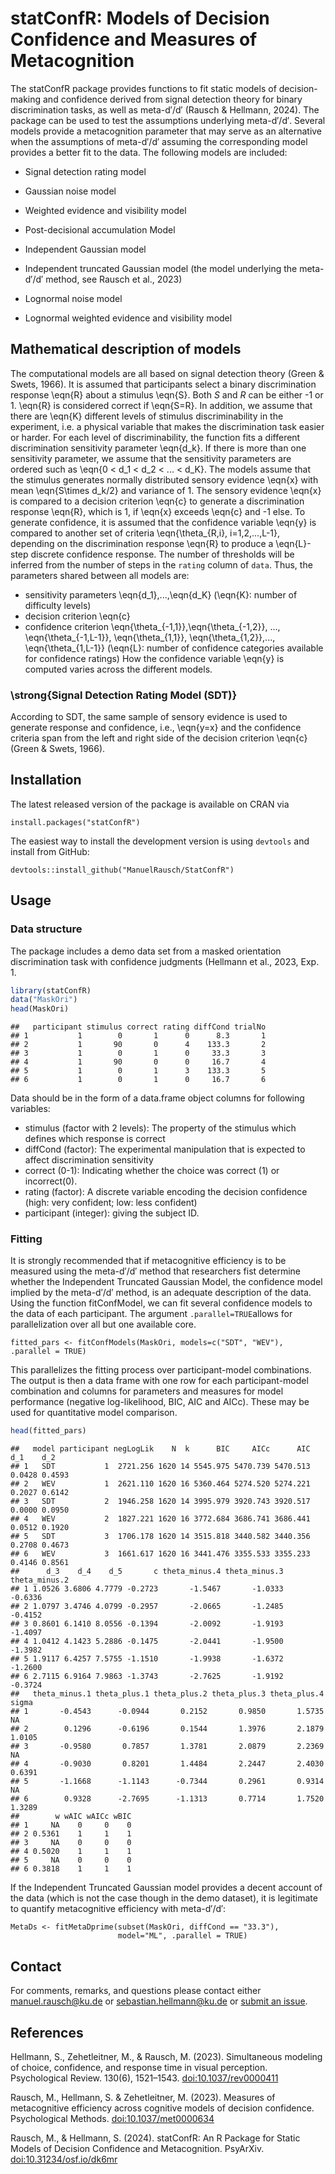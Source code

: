 # statConfR: Models of Decision Confidence and Measures of Metacognition

The statConfR package provides functions to fit static models of
decision-making and confidence derived from signal detection theory for
binary discrimination tasks, as well as meta-d′/d′ (Rausch & Hellmann,
2024). The package can be used to test the assumptions underlying
meta-d′/d′. Several models provide a metacognition parameter that may
serve as an alternative when the assumptions of meta-d′/d′ assuming the
corresponding model provides a better fit to the data. The following models are included:

- Signal detection rating model

- Gaussian noise model

- Weighted evidence and visibility model

- Post-decisional accumulation Model

- Independent Gaussian model

- Independent truncated Gaussian model (the model underlying the
  meta-d′/d′ method, see Rausch et al., 2023)

- Lognormal noise model

- Lognormal weighted evidence and visibility model

## Mathematical description of models
The computational models are all based on signal detection theory (Green & Swets, 1966). It is assumed that participants select a binary discrimination response \eqn{R} about a stimulus \eqn{S}.
Both $S$ and $R$ can be either -1 or 1.
\eqn{R} is considered correct if \eqn{S=R}.
In addition, we assume that there are \eqn{K} different levels of stimulus discriminability
in the experiment, i.e. a physical variable that makes the discrimination task easier or harder.
For each level of discriminability, the function fits a different discrimination
sensitivity parameter \eqn{d_k}. If there is more than one sensitivity parameter,
we assume that the sensitivity parameters are ordered such as \eqn{0 < d_1 < d_2 < ... < d_K}.
The models assume that the stimulus generates normally distributed sensory evidence \eqn{x} with mean \eqn{S\times d_k/2}
and variance of 1. The sensory evidence \eqn{x} is compared to a decision
criterion \eqn{c} to generate a discrimination response
\eqn{R}, which is 1, if \eqn{x} exceeds \eqn{c} and -1 else.
To generate confidence, it is assumed that the confidence variable \eqn{y} is compared to another
set of criteria \eqn{\theta_{R,i}, i=1,2,...,L-1}, depending on the
discrimination response \eqn{R} to produce a \eqn{L}-step discrete confidence response.
The number of thresholds will be inferred from the number of steps in the
`rating` column of `data`.
Thus, the parameters shared between all models are:
- sensitivity parameters \eqn{d_1},...,\eqn{d_K} (\eqn{K}: number of difficulty levels)
- decision criterion \eqn{c}
- confidence criterion \eqn{\theta_{-1,1}},\eqn{\theta_{-1,2}},
..., \eqn{\theta_{-1,L-1}}, \eqn{\theta_{1,1}},  \eqn{\theta_{1,2}},...,
\eqn{\theta_{1,L-1}} (\eqn{L}: number of confidence categories available for confidence ratings)
How the confidence variable \eqn{y} is computed varies across the different models.

### \strong{Signal Detection Rating Model (SDT)}
According to SDT, the same sample of sensory evidence is used to generate response and confidence, i.e.,
\eqn{y=x} and the confidence criteria span from the left and
right side of the decision criterion \eqn{c}(Green & Swets, 1966).

## Installation

The latest released version of the package is available on CRAN via

    install.packages("statConfR")

The easiest way to install the development version is using `devtools`
and install from GitHub:

    devtools::install_github("ManuelRausch/StatConfR")

## Usage

### Data structure

The package includes a demo data set from a masked orientation
discrimination task with confidence judgments (Hellmann et al., 2023,
Exp. 1.

``` r
library(statConfR)
data("MaskOri")
head(MaskOri)
```

    ##   participant stimulus correct rating diffCond trialNo
    ## 1           1        0       1      0      8.3       1
    ## 2           1       90       0      4    133.3       2
    ## 3           1        0       1      0     33.3       3
    ## 4           1       90       0      0     16.7       4
    ## 5           1        0       1      3    133.3       5
    ## 6           1        0       1      0     16.7       6

Data should be in the form of a data.frame object columns for following
variables:

- stimulus (factor with 2 levels): The property of the stimulus which
  defines which response is correct
- diffCond (factor): The experimental manipulation that is expected to
  affect discrimination sensitivity
- correct (0-1): Indicating whether the choice was correct (1) or
  incorrect(0).
- rating (factor): A discrete variable encoding the decision confidence
  (high: very confident; low: less confident)
- participant (integer): giving the subject ID.

### Fitting

It is strongly recommended that if metacognitive efficiency is to be
measured using the meta-d′/d′ method that researchers fist determine
whether the Independent Truncated Gaussian Model, the confidence model
implied by the meta-d′/d′ method, is an adequate description of the
data. Using the function fitConfModel, we can fit several confidence
models to the data of each participant. The argument
`.parallel=TRUE`allows for parallelization over all but one available
core.

    fitted_pars <- fitConfModels(MaskOri, models=c("SDT", "WEV"), .parallel = TRUE) 

This parallelizes the fitting process over participant-model
combinations. The output is then a data frame with one row for each
participant-model combination and columns for parameters and measures
for model performance (negative log-likelihood, BIC, AIC and AICc).
These may be used for quantitative model comparison.

``` r
head(fitted_pars)
```

    ##   model participant negLogLik    N  k      BIC     AICc      AIC    d_1    d_2
    ## 1   SDT           1  2721.256 1620 14 5545.975 5470.739 5470.513 0.0428 0.4593
    ## 2   WEV           1  2621.110 1620 16 5360.464 5274.520 5274.221 0.2027 0.6142
    ## 3   SDT           2  1946.258 1620 14 3995.979 3920.743 3920.517 0.0000 0.0950
    ## 4   WEV           2  1827.221 1620 16 3772.684 3686.741 3686.441 0.0512 0.1920
    ## 5   SDT           3  1706.178 1620 14 3515.818 3440.582 3440.356 0.2708 0.4673
    ## 6   WEV           3  1661.617 1620 16 3441.476 3355.533 3355.233 0.4146 0.8561
    ##      d_3    d_4    d_5       c theta_minus.4 theta_minus.3 theta_minus.2
    ## 1 1.0526 3.6806 4.7779 -0.2723       -1.5467       -1.0333       -0.6336
    ## 2 1.0797 3.4746 4.0799 -0.2957       -2.0665       -1.2485       -0.4152
    ## 3 0.8601 6.1410 8.0556 -0.1394       -2.0092       -1.9193       -1.4097
    ## 4 1.0412 4.1423 5.2886 -0.1475       -2.0441       -1.9500       -1.3982
    ## 5 1.9117 6.4257 7.5755 -1.1510       -1.9938       -1.6372       -1.2600
    ## 6 2.7115 6.9164 7.9863 -1.3743       -2.7625       -1.9192       -0.3724
    ##   theta_minus.1 theta_plus.1 theta_plus.2 theta_plus.3 theta_plus.4  sigma
    ## 1       -0.4543      -0.0944       0.2152       0.9850       1.5735     NA
    ## 2        0.1296      -0.6196       0.1544       1.3976       2.1879 1.0105
    ## 3       -0.9580       0.7857       1.3781       2.0879       2.2369     NA
    ## 4       -0.9030       0.8201       1.4484       2.2447       2.4030 0.6391
    ## 5       -1.1668      -1.1143      -0.7344       0.2961       0.9314     NA
    ## 6        0.9328      -2.7695      -1.1313       0.7714       1.7520 1.3289
    ##        w wAIC wAICc wBIC
    ## 1     NA    0     0    0
    ## 2 0.5361    1     1    1
    ## 3     NA    0     0    0
    ## 4 0.5020    1     1    1
    ## 5     NA    0     0    0
    ## 6 0.3818    1     1    1

If the Independent Truncated Gaussian model provides a decent account of
the data (which is not the case though in the demo dataset), it is
legitimate to quantify metacognitive efficiency with meta-d′/d′:

    MetaDs <- fitMetaDprime(subset(MaskOri, diffCond == "33.3"), 
                            model="ML", .parallel = TRUE)

## Contact

For comments, remarks, and questions please contact either
<manuel.rausch@ku.de> or <sebastian.hellmann@ku.de>
or [submit an issue](https://github.com/ManuelRausch/StatConfR/issues).

## References

Hellmann, S., Zehetleitner, M., & Rausch, M. (2023). Simultaneous
modeling of choice, confidence, and response time in visual perception.
Psychological Review. 130(6), 1521–1543.
[doi:10.1037/rev0000411](https://doi.org/10.1037/rev0000411)

Rausch, M., Hellmann, S. & Zehetleitner, M. (2023). Measures of
metacognitive efficiency across cognitive models of decision confidence.
Psychological Methods.
[doi:10.1037/met0000634](https://doi.org/10.1037/met0000634)

Rausch, M., & Hellmann, S. (2024). statConfR: An R Package for Static
Models of Decision Confidence and Metacognition. PsyArXiv.
[doi:10.31234/osf.io/dk6mr](https://doi.org/10.31234/osf.io/dk6mr)
